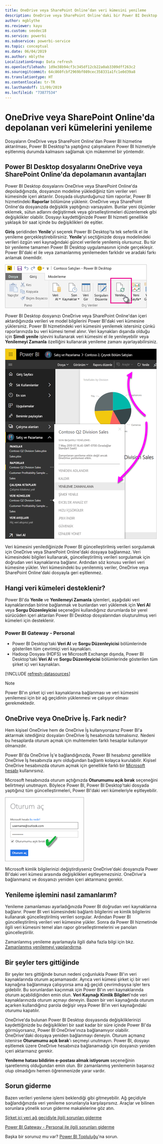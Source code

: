 ```yaml
---
title: OneDrive veya SharePoint Online’dan veri kümesini yenileme
description: OneDrive veya SharePoint Online'daki bir Power BI Desktop dosyasından oluşturulan veri kümelerini yenileme
author: mgblythe
ms.reviewer: kayu
ms.custom: seodec18
ms.service: powerbi
ms.subservice: powerbi-service
ms.topic: conceptual
ms.date: 06/04/2019
ms.author: mblythe
LocalizationGroup: Data refresh
ms.openlocfilehash: 1d9e38b94cf3c345df12cb22a0ab3309dff263c2
ms.sourcegitcommit: 64c860fcbf2969bf089cec358331a1fc1e0d39a8
ms.translationtype: HT
ms.contentlocale: tr-TR
ms.lasthandoff: 11/09/2019
ms.locfileid: "73877534"
---
```

# <a name="refresh-a-dataset-stored-on-onedrive-or-sharepoint-online"></a>OneDrive veya SharePoint Online'da depolanan veri kümelerini yenileme
Dosyaların OneDrive veya SharePoint Online'dan Power BI hizmetine aktarılması, Power BI Desktop'ta yaptığınız çalışmaların Power BI hizmetiyle eşitlenmiş durumda kalmasını sağlamak için mükemmel bir yöntemdir.

## <a name="advantages-of-storing-a-power-bi-desktop-file-on-onedrive-or-sharepoint-online"></a>Power BI Desktop dosyalarını OneDrive veya SharePoint Online'da depolamanın avantajları
Power BI Desktop dosyalarını OneDrive veya SharePoint Online'da depoladığınızda, dosyanızın modeline yüklediğiniz tüm veriler veri kümesinde içeri aktarılır. Dosyada oluşturduğunuz tüm raporlar, Power BI hizmetindeki **Raporlar** bölümüne yüklenir. OneDrive veya SharePoint Online'da dosyanızda değişiklik yaptığınızı varsayalım. Bunlar yeni ölçümler eklemek, sütun adlarını değiştirmek veya görselleştirmeleri düzenlemek gibi değişiklikler olabilir. Dosyayı kaydettiğinizde Power BI hizmeti genellikle yaklaşık bir saat içinde bu değişiklikleri de eşitler.

**Giriş** şeridinden **Yenile**'yi seçerek Power BI Desktop'ta tek seferlik el ile yenileme gerçekleştirebilirsiniz. **Yenile**'yi seçtiğinizde dosya modelindeki verileri özgün veri kaynağındaki güncel verilerle yenilemiş olursunuz. Bu tür bir yenileme tamamen Power BI Desktop uygulamasının içinde gerçekleşir. Power BI'daki el ile veya zamanlanmış yenilemeden farklıdır ve aradaki farkı anlamak önemlidir.

![](media/refresh-desktop-file-onedrive/pbix-refresh.png)

Power BI Desktop dosyanızı OneDrive veya SharePoint Online'dan içeri aktardığınızda verileri ve model bilgilerini Power BI'daki veri kümesine yüklersiniz. Power BI hizmetindeki veri kümesini yenilemek istersiniz çünkü raporlarınızda bu veri kümesi temel alınır. Veri kaynakları dışarıda olduğu için **Şimdi yenile** işlevini kullanarak veri kümesini el ile yenileyebilir veya **Yenilemeyi Zamanla** özelliğini kullanarak yenileme zamanı ayarlayabilirsiniz. 

![](media/refresh-desktop-file-onedrive/powerbi-service-refresh.png)

Veri kümesini yenilediğinizde Power BI güncelleştirilmiş verileri sorgulamak için OneDrive veya SharePoint Online'daki dosyaya bağlanmaz. Veri kümesindeki bilgileri kullanarak, güncelleştirilmiş verileri sorgulamak için doğrudan veri kaynaklarına bağlanır. Ardından söz konusu verileri veri kümesine yükler. Veri kümesindeki bu yenilenmiş veriler, OneDrive veya SharePoint Online'daki dosyayla geri eşitlenmez.

## <a name="whats-supported"></a>Hangi veri kümeleri desteklenir?
Power BI'da **Yenile** ve **Yenilemeyi Zamanla** işlemleri, aşağıdaki veri kaynaklarından birine bağlanmak ve bunlardan veri yüklemek için **Veri Al** veya **Sorgu Düzenleyicisi** seçeneğini kullandığınız durumlarda bir yerel sürücüden içeri aktarılan Power BI Desktop dosyalarından oluşturulmuş veri kümeleri için desteklenir.

### <a name="power-bi-gateway---personal"></a>Power BI Gateway - Personal
* Power BI Desktop'taki **Veri Al** ve **Sorgu Düzenleyicisi** bölümlerinde gösterilen tüm çevrimiçi veri kaynakları.
* Hadoop Dosyası (HDFS) ve Microsoft Exchange dışında, Power BI Desktop'taki **Veri Al** ve **Sorgu Düzenleyicisi** bölümlerinde gösterilen tüm şirket içi veri kaynakları.

<!-- Refresh Data sources-->
[!INCLUDE [refresh-datasources](./includes/refresh-datasources.md)]

> [!NOTE]
> Power BI'ın şirket içi veri kaynaklarına bağlanması ve veri kümesini yenilemesi için bir ağ geçidinin yüklenmesi ve çalışıyor olması gerekmektedir.
> 
> 

## <a name="onedrive-or-onedrive-for-business-whats-the-difference"></a>OneDrive veya OneDrive İş. Fark nedir?
Hem kişisel OneDrive hem de OneDrive İş kullanıyorsanız Power BI'a aktarmak istediğiniz dosyaları OneDrive İş hesabınızda tutmalısınız. Nedeni bu hesaplarda oturum açmak için muhtemelen farklı hesaplar kullanıyor olmanızdır.

Power BI'da OneDrive İş'e bağlandığınızda, Power BI hesabınız genellikle OneDrive İş hesabınızla aynı olduğundan bağlantı kolayca kurulabilir. Kişisel OneDrive hesabınızda oturum açmak için genellikle farklı bir [Microsoft hesabı](https://account.microsoft.com) kullanırsınız.

Microsoft hesabınızda oturum açtığınızda **Oturumumu açık bırak** seçeneğini belirtmeyi unutmayın. Böylece Power BI, Power BI Desktop'taki dosyada yaptığınız tüm güncelleştirmeleri, Power BI'daki veri kümeleriyle eşitleyebilir.

![](media/refresh-desktop-file-onedrive/refresh_signin_keepmesignedin.png)

Microsoft kimlik bilgilerinizi değiştirdiyseniz OneDrive'daki dosyanızla Power BI'daki veri kümesi arasında değişiklikleri eşitleyemezsiniz. OneDrive'a bağlanmanız ve dosyanızı yeniden içeri aktarmanız gerekir.

## <a name="how-do-i-schedule-refresh"></a>Yenileme işlemini nasıl zamanlarım?
Yenileme zamanlaması ayarladığınızda Power BI doğrudan veri kaynaklarına bağlanır. Power BI veri kümesindeki bağlantı bilgilerini ve kimlik bilgilerini kullanarak güncelleştirilmiş verileri sorgular. Ardından Power BI güncelleştirilmiş verileri veri kümesine yükler. Sonra da Power BI hizmetinde ilgili veri kümesini temel alan rapor görselleştirmelerini ve panoları güncelleştirilir.

Zamanlanmış yenileme ayarlamayla ilgili daha fazla bilgi için bkz. [Zamanlanmış yenilemeyi yapılandırma](refresh-scheduled-refresh.md).

## <a name="when-things-go-wrong"></a>Bir şeyler ters gittiğinde
Bir şeyler ters gittiğinde bunun nedeni çoğunlukla Power BI'ın veri kaynaklarında oturum açamamasıdır. Ayrıca veri kümesi şirket içi bir veri kaynağına bağlanmaya çalışıyorsa ama ağ geçidi çevrimdışıysa işler ters gidebilir. Bu sorunlardan kaçınmak için Power BI'ın veri kaynaklarında oturum açabildiğinden emin olun. **Veri Kaynağı Kimlik Bilgileri**'nde veri kaynaklarınızda oturum açmayı deneyin. Bazen bir veri kaynağında oturum açarken kullandığınız parola değişir veya Power BI'ın veri kaynağındaki oturumu kapatılır.

OneDrive'da bulunan Power BI Desktop dosyasında değişikliklerinizi kaydettiğinizde bu değişiklikleri bir saat kadar bir süre içinde Power BI'da görmüyorsanız, Power BI OneDrive'ınıza bağlanamıyor olabilir. OneDrive'daki dosyaya yeniden bağlanmayı deneyin. Oturum açmanız istenirse **Oturumumu açık bırak**'ı seçmeyi unutmayın. Power BI, dosyayı eşitlemek üzere OneDrive hesabınıza bağlanamadığı için dosyanızı yeniden içeri aktarmanız gerekir.

**Yenileme hatası bildirim e-postası almak istiyorum** seçeneğinin işaretlenmiş olduğundan emin olun. Bir zamanlanmış yenilemenin başarısız olup olmadığını hemen öğrenmenizde yarar vardır.

## <a name="troubleshooting"></a>Sorun giderme
Bazen verileri yenileme işlemi beklendiği gibi gitmeyebilir. Ağ geçidiyle bağlandığınızda veri yenileme sorunlarıyla karşılaşırsınız. Araçlar ve bilinen sorunlara yönelik sorun giderme makalelerine göz atın.

[Şirket içi veri ağ geçidiyle ilgili sorunları giderme](service-gateway-onprem-tshoot.md)

[Power BI Gateway - Personal ile ilgili sorunları giderme](service-admin-troubleshooting-power-bi-personal-gateway.md)

Başka bir sorunuz mu var? [Power BI Topluluğu](https://community.powerbi.com/)'na sorun.

